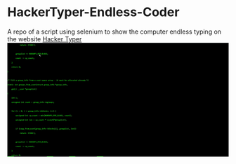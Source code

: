 # HackerTyper-Endless-Coder
A repo of a script using selenium to show the computer endless typing on the website [Hacker Typer](https://hackertyper.com)
![](typer.gif)
